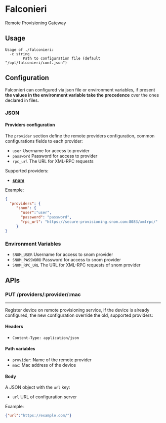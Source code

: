 # Falconieri

Remote Provisioning Gateway

## Usage

```
Usage of ./falconieri:
  -c string
    	Path to configuration file (default "/opt/falconieri/conf.json")
```

## Configuration

Falconieri can configured via json file or environment variables, if present **the values in the environment variable take the precedence** over the ones declared in files.

### JSON

#### Providers configuration
The `provider` section define the remote providers configuration, common configurations fields to each provider:

* `user` Username for access to provider
* `password` Password for access to provider 
* `rpc_url` The URL for XML-RPC requests

Supported providers:

* [**snom**](https://service.snom.com/display/wiki/XML-RPC+API)

Example:

```json
{
  "providers": {
     "snom": {
       "user":"user",
       "password": "password",
       "rpc_url": "https://secure-provisioning.snom.com:8083/xmlrpc/"
     }
}
```

### Environment Variables

* `SNOM_USER` Username for access to snom provider
* `SNOM_PASSWORD` Password for access to snom provider
* `SNOM_RPC_URL` The URL for XML-RPC requests of snom provider

## APIs

### PUT /providers/:provider/:mac
---

Register device on remote provisioning service, if the device is already configured,
the new configuration override the old, supported providers:

#### Headers
* `Content-Type: application/json`

#### Path variables
* `provider`: Name of the remote provider
* `mac`: Mac address of the device

#### Body
A JSON object with the `url` key:
* `url` URL of configuration server

Example:
```json
{"url":"https://example.com/"}
```


